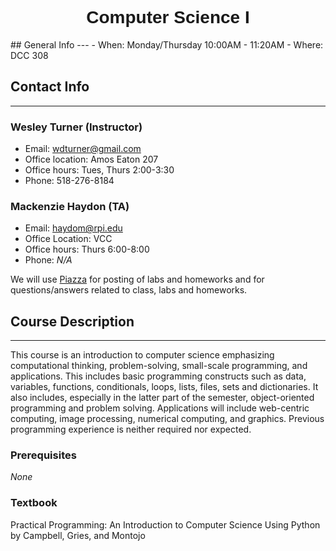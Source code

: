 <h1  style="font-family:  Verdana,  Geneva,  sans-serif;  text-align:center;">Computer  Science  I</h1>
##  General  Info 
--- 
-  When:  Monday/Thursday  10:00AM  -  11:20AM 
-  Where:  DCC  308 

##  Contact  Info 
--- 
###  Wesley  Turner  (Instructor) 
-  Email:  wdturner@gmail.com 
-  Office  location:  Amos  Eaton  207 
-  Office  hours:  Tues,  Thurs  2:00-3:30 
-  Phone:  518-276-8184 

###  Mackenzie  Haydon  (TA) 
-  Email:  haydom@rpi.edu 
-  Office  Location:  VCC 
-  Office  hours:  Thurs  6:00-8:00 
-  Phone:  *N/A* 

We  will  use  [Piazza](http://piazza.com/rpi/spring2018/csci1100)  for  posting  of  labs  and  homeworks  and  for  questions/answers  related  to  class,  labs  and  homeworks.   
 
##  Course  Description 
--- 
This  course  is  an  introduction  to  computer  science  emphasizing  computational  thinking,  problem-solving,  small-scale  programming,  and  applications.  This  includes  basic  programming  constructs  such  as  data,  variables,  functions,  conditionals,  loops,  lists,  files,  sets  and  dictionaries.  It  also  includes,  especially  in  the  latter  part  of  the  semester,  object-oriented  programming  and  problem  solving.  Applications  will  include  web-centric  computing,  image  processing,  numerical  computing,  and  graphics.  Previous  programming  experience  is  neither  required  nor  expected.   
 
###  Prerequisites 
*None* 
 
###  Textbook 
Practical  Programming:  An  Introduction  to  Computer  Science  Using  Python  by  Campbell,  Gries,  and  Montojo
